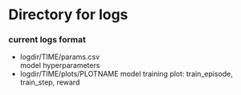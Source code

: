 # Directory for logs
### current logs format
- logdir/TIME/params.csv  
    model hyperparameters
- logdir/TIME/plots/PLOTNAME
    model training plot: train_episode, train_step, reward
